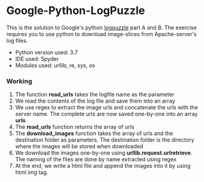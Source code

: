 # Google-Python-LogPuzzle

This is the solution to Google's python <a href="https://developers.google.com/edu/python/exercises/log-puzzle">logpuzzle</a> part A and B. The exercise requires you to use python to download image-slices from Apache-server's log files.

* Python version used: 3.7
* IDE used: Spyder
* Modules used: urllib, re, sys, os


### Working ###
1. The function **read_urls** takes the logfile name as the parameter
2. We read the contents of the log file and save them into an array
3. We use regex to extract the image urls and concatenate the urls with the server name. The complete urls are now saved one-by-one into an array **urls**
4. The **read_urls** function returns the array of urls
5. The **download_images** function takes the array of urls and the destination folder as parameters. The destination folder is the directory where the images will be stored when downloaded
6. We download the images one-by-one using **urllib.request.urlretrieve**. The naming of the files are done by name extracted using regex
7. At the end, we write a html file and append the images into it by using html img tag.
